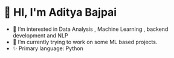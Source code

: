 # 👋 HI, I'm Aditya Bajpai

- 👀 I’m interested in Data Analysis , Machine Learning , backend development and NLP
- 🌱 I’m currently trying to work on some ML based projects.
- ✨ Primary language: Python
<!---
Aditya-Bajpai/Aditya-Bajpai is a ✨ special ✨ repository because its `README.md` (this file) appears on your GitHub profile.
You can click the Preview link to take a look at your changes.
--->
